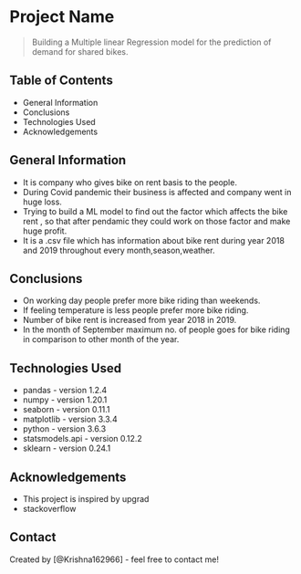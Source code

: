 # Project Name
> Building a Multiple linear Regression model for the prediction of demand for shared bikes.


## Table of Contents
* General Information
* Conclusions
* Technologies Used
* Acknowledgements 


## General Information
- It is company who gives bike on rent basis to the people.
- During Covid pandemic their business is affected and company went in huge loss. 
- Trying to build a ML model to find out the factor which affects the bike rent , so that after pendamic they could work on those factor and make huge profit.
- It is a .csv file which has information about bike rent during year 2018 and 2019 throughout every month,season,weather.


## Conclusions
- On working day people prefer more bike riding than weekends.
- If feeling temperature is less people prefer more bike riding.
- Number of bike rent is increased from year 2018 in 2019.
- In the month of September maximum no. of people goes for bike riding in comparison to other month of the year.


## Technologies Used
- pandas - version 1.2.4
- numpy - version 1.20.1
- seaborn - version 0.11.1
- matplotlib - version 3.3.4
- python - version 3.6.3
- statsmodels.api - version 0.12.2
- sklearn - version 0.24.1


## Acknowledgements
- This project is inspired by upgrad
- stackoverflow


## Contact
Created by [@Krishna162966] - feel free to contact me!

